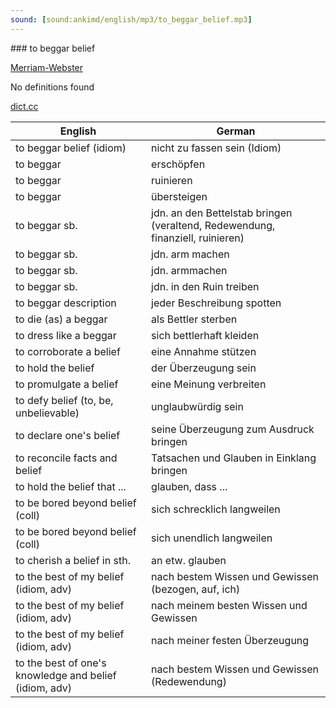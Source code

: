 ```yaml
---
sound: [sound:ankimd/english/mp3/to_beggar_belief.mp3]
---
```


\### to beggar belief

[Merriam-Webster](https://www.merriam-webster.com/dictionary/to+beggar+belief)

No definitions found

[dict.cc](https://www.dict.cc/to+beggar+belief)

| English        | German       |
| -------------- | ------------ |
| to beggar belief (idiom) | nicht zu fassen sein (Idiom) |
| to beggar | erschöpfen |
| to beggar | ruinieren |
| to beggar | übersteigen |
| to beggar sb. | jdn. an den Bettelstab bringen (veraltend, Redewendung, finanziell, ruinieren) |
| to beggar sb. | jdn. arm machen |
| to beggar sb. | jdn. armmachen |
| to beggar sb. | jdn. in den Ruin treiben |
| to beggar description | jeder Beschreibung spotten |
| to die (as) a beggar | als Bettler sterben |
| to dress like a beggar | sich bettlerhaft kleiden |
| to corroborate a belief | eine Annahme stützen |
| to hold the belief | der Überzeugung sein |
| to promulgate a belief | eine Meinung verbreiten |
| to defy belief (to, be, unbelievable) | unglaubwürdig sein |
| to declare one's belief | seine Überzeugung zum Ausdruck bringen |
| to reconcile facts and belief | Tatsachen und Glauben in Einklang bringen |
| to hold the belief that ... | glauben, dass ... |
| to be bored beyond belief (coll) | sich schrecklich langweilen |
| to be bored beyond belief (coll) | sich unendlich langweilen |
| to cherish a belief in sth. | an etw. glauben |
| to the best of my belief (idiom, adv) | nach bestem Wissen und Gewissen (bezogen, auf, ich) |
| to the best of my belief (idiom, adv) | nach meinem besten Wissen und Gewissen |
| to the best of my belief (idiom, adv) | nach meiner festen Überzeugung |
| to the best of one's knowledge and belief (idiom, adv) | nach bestem Wissen und Gewissen (Redewendung) |
